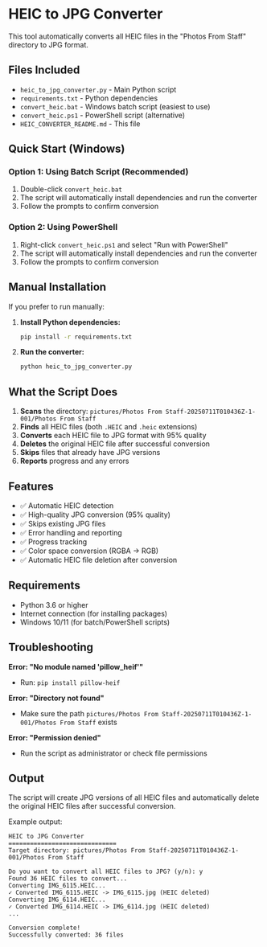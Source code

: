 # HEIC to JPG Converter

This tool automatically converts all HEIC files in the "Photos From Staff" directory to JPG format.

## Files Included

- `heic_to_jpg_converter.py` - Main Python script
- `requirements.txt` - Python dependencies
- `convert_heic.bat` - Windows batch script (easiest to use)
- `convert_heic.ps1` - PowerShell script (alternative)
- `HEIC_CONVERTER_README.md` - This file

## Quick Start (Windows)

### Option 1: Using Batch Script (Recommended)
1. Double-click `convert_heic.bat`
2. The script will automatically install dependencies and run the converter
3. Follow the prompts to confirm conversion

### Option 2: Using PowerShell
1. Right-click `convert_heic.ps1` and select "Run with PowerShell"
2. The script will automatically install dependencies and run the converter
3. Follow the prompts to confirm conversion

## Manual Installation

If you prefer to run manually:

1. **Install Python dependencies:**
   ```bash
   pip install -r requirements.txt
   ```

2. **Run the converter:**
   ```bash
   python heic_to_jpg_converter.py
   ```

## What the Script Does

1. **Scans** the directory: `pictures/Photos From Staff-20250711T010436Z-1-001/Photos From Staff`
2. **Finds** all HEIC files (both `.HEIC` and `.heic` extensions)
3. **Converts** each HEIC file to JPG format with 95% quality
4. **Deletes** the original HEIC file after successful conversion
5. **Skips** files that already have JPG versions
6. **Reports** progress and any errors

## Features

- ✅ Automatic HEIC detection
- ✅ High-quality JPG conversion (95% quality)
- ✅ Skips existing JPG files
- ✅ Error handling and reporting
- ✅ Progress tracking
- ✅ Color space conversion (RGBA → RGB)
- ✅ Automatic HEIC file deletion after conversion

## Requirements

- Python 3.6 or higher
- Internet connection (for installing packages)
- Windows 10/11 (for batch/PowerShell scripts)

## Troubleshooting

**Error: "No module named 'pillow_heif'"**
- Run: `pip install pillow-heif`

**Error: "Directory not found"**
- Make sure the path `pictures/Photos From Staff-20250711T010436Z-1-001/Photos From Staff` exists

**Error: "Permission denied"**
- Run the script as administrator or check file permissions

## Output

The script will create JPG versions of all HEIC files and automatically delete the original HEIC files after successful conversion.

Example output:
```
HEIC to JPG Converter
==============================
Target directory: pictures/Photos From Staff-20250711T010436Z-1-001/Photos From Staff

Do you want to convert all HEIC files to JPG? (y/n): y
Found 36 HEIC files to convert...
Converting IMG_6115.HEIC...
✓ Converted IMG_6115.HEIC -> IMG_6115.jpg (HEIC deleted)
Converting IMG_6114.HEIC...
✓ Converted IMG_6114.HEIC -> IMG_6114.jpg (HEIC deleted)
...

Conversion complete!
Successfully converted: 36 files
``` 